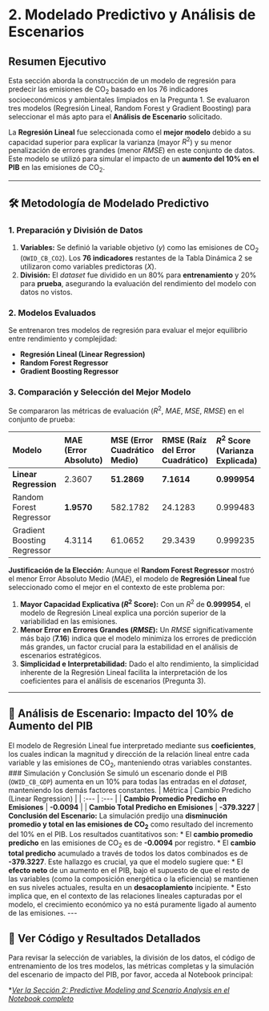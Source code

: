 # 2. Modelado Predictivo y Análisis de Escenarios
## Resumen Ejecutivo

Esta sección aborda la construcción de un modelo de regresión para predecir las emisiones de $\text{CO}_2$ basado en los 76 indicadores socioeconómicos y ambientales limpiados en la Pregunta 1. Se evaluaron tres modelos (Regresión Lineal, Random Forest y Gradient Boosting) para seleccionar el más apto para el **Análisis de Escenario** solicitado.

La **Regresión Lineal** fue seleccionada como el **mejor modelo** debido a su capacidad superior para explicar la varianza (mayor $R^2$) y su menor penalización de errores grandes (menor $RMSE$) en este conjunto de datos. Este modelo se utilizó para simular el impacto de un **aumento del 10% en el PIB** en las emisiones de $\text{CO}_2$.

---

## 🛠️ Metodología de Modelado Predictivo

### 1. Preparación y División de Datos
1.  **Variables:** Se definió la variable objetivo ($y$) como las emisiones de $\text{CO}_2$ (`OWID_CB_CO2`). Los **76 indicadores** restantes de la Tabla Dinámica 2 se utilizaron como variables predictoras ($X$).
2.  **División:** El *dataset* fue dividido en un 80% para **entrenamiento** y 20% para **prueba**, asegurando la evaluación del rendimiento del modelo con datos no vistos.

### 2. Modelos Evaluados
Se entrenaron tres modelos de regresión para evaluar el mejor equilibrio entre rendimiento y complejidad:
* **Regresión Lineal (Linear Regression)**
* **Random Forest Regressor**
* **Gradient Boosting Regressor**

### 3. Comparación y Selección del Mejor Modelo
Se compararon las métricas de evaluación ($R^2$, $MAE$, $MSE$, $RMSE$) en el conjunto de prueba:

| Modelo | MAE (Error Absoluto) | MSE (Error Cuadrático Medio) | RMSE (Raíz del Error Cuadrático) | $R^2$ Score (Varianza Explicada) |
| :--- | :--- | :--- | :--- | :--- |
| **Linear Regression** | 2.3607 | **51.2869** | **7.1614** | **0.999954** |
| Random Forest Regressor | **1.9570** | 582.1782 | 24.1283 | 0.999483 |
| Gradient Boosting Regressor | 4.3114 | 61.0652 | 29.3439 | 0.999235 |

**Justificación de la Elección:**
Aunque el **Random Forest Regressor** mostró el menor Error Absoluto Medio ($MAE$), el modelo de **Regresión Lineal** fue seleccionado como el mejor en el contexto de este problema por:
1.  **Mayor Capacidad Explicativa ($R^2$ Score):** Con un $R^2$ de **0.999954**, el modelo de Regresión Lineal explica una porción superior de la variabilidad en las emisiones.
2.  **Menor Error en Errores Grandes ($RMSE$):** Un $RMSE$ significativamente más bajo (**7.16**) indica que el modelo minimiza los errores de predicción más grandes, un factor crucial para la estabilidad en el análisis de escenarios estratégicos.
3.  **Simplicidad e Interpretabilidad:** Dado el alto rendimiento, la simplicidad inherente de la Regresión Lineal facilita la interpretación de los coeficientes para el análisis de escenarios (Pregunta 3).

---

## 🔮 Análisis de Escenario: Impacto del 10% de Aumento del PIB

El modelo de Regresión Lineal fue interpretado mediante sus **coeficientes**, los cuales indican la magnitud y dirección de la relación lineal entre cada variable y las emisiones de $\text{CO}_2$, manteniendo otras variables constantes. ### Simulación y Conclusión Se simuló un escenario donde el PIB (`OWID_CB_GDP`) aumenta en un 10% para todas las entradas en el *dataset*, manteniendo los demás factores constantes. | Métrica | Cambio Predicho (Linear Regression) | | :--- | :--- | | **Cambio Promedio Predicho en Emisiones** | **-0.0094** | | **Cambio Total Predicho en Emisiones** | **-379.3227** | **Conclusión del Escenario:** La simulación predijo una **disminución promedio y total en las emisiones de $\text{CO}_2$** como resultado del incremento del 10% en el PIB. Los resultados cuantitativos son: * El **cambio promedio predicho** en las emisiones de $\text{CO}_2$ es de **-0.0094** por registro. * El **cambio total predicho** acumulado a través de todos los datos combinados es de **-379.3227**. Este hallazgo es crucial, ya que el modelo sugiere que: * El **efecto neto** de un aumento en el PIB, bajo el supuesto de que el resto de las variables (como la composición energética o la eficiencia) se mantienen en sus niveles actuales, resulta en un **desacoplamiento** incipiente. * Esto implica que, en el contexto de las relaciones lineales capturadas por el modelo, el crecimiento económico ya no está puramente ligado al aumento de las emisiones. ---

## 🔗 Ver Código y Resultados Detallados

Para revisar la selección de variables, la división de los datos, el código de entrenamiento de los tres modelos, las métricas completas y la simulación del escenario de impacto del PIB, por favor, acceda al Notebook principal:



**[Ver la Sección 2: Predictive Modeling and Scenario Analysis en el Notebook completo](https://colab.research.google.com/drive/1PvvgftZqU8oRfxvQzB_P8Osi0-a4goSz?usp=sharing)*


